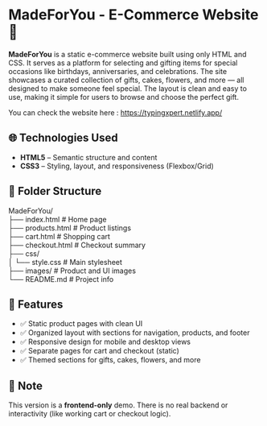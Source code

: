 # MadeForYou - E-Commerce Website 🎁

**MadeForYou** is a static e-commerce website built using only HTML and CSS. It serves as a platform for selecting and gifting items for special occasions like birthdays, anniversaries, and celebrations. The site showcases a curated collection of gifts, cakes, flowers, and more — all designed to make someone feel special. The layout is clean and easy to use, making it simple for users to browse and choose the perfect gift.

You can check the website here : https://typingxpert.netlify.app/

## 🌐 Technologies Used

- **HTML5** – Semantic structure and content  
- **CSS3** – Styling, layout, and responsiveness (Flexbox/Grid)

## 📁 Folder Structure

MadeForYou/  
├── index.html              # Home page  
├── products.html           # Product listings  
├── cart.html               # Shopping cart  
├── checkout.html           # Checkout summary  
├── css/  
│   └── style.css           # Main stylesheet  
├── images/                 # Product and UI images  
└── README.md               # Project info

## 🎯 Features

- ✅ Static product pages with clean UI  
- ✅ Organized layout with sections for navigation, products, and footer  
- ✅ Responsive design for mobile and desktop views  
- ✅ Separate pages for cart and checkout (static)  
- ✅ Themed sections for gifts, cakes, flowers, and more  

## 📌 Note
This version is a **frontend-only** demo. There is no real backend or interactivity (like working cart or checkout logic).
